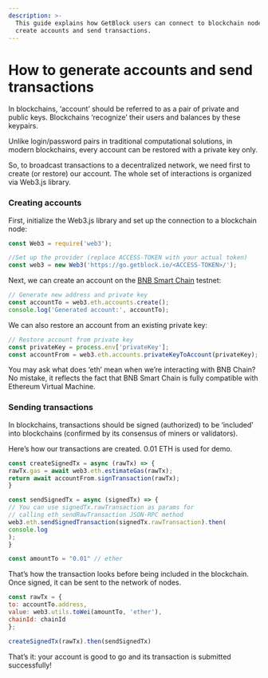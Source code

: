 ```yaml
---
description: >-
  This guide explains how GetBlock users can connect to blockchain nodes to
  create accounts and send transactions.
---
```


# How to generate accounts and send transactions

In blockchains, ‘account’ should be referred to as a pair of private and public keys. Blockchains ‘recognize’ their users and balances by these keypairs.

Unlike login/password pairs in traditional computational solutions, in modern blockchains, every account can be restored with a private key only.

So, to broadcast transactions to a decentralized network, we need first to create (or restore) our account. The whole set of interactions is organized via Web3.js library.

### Creating accounts

First, initialize the Web3.js library and set up the connection to a blockchain node:

```javascript
const Web3 = require('web3');

//Set up the provider (replace ACCESS-TOKEN with your actual token)
const web3 = new Web3('https://go.getblock.io/<ACCESS-TOKEN>/');
```

Next, we can create an account on the [BNB Smart Chain](https://getblock.io/nodes/bsc/) testnet:

```javascript
// Generate new address and private key
const accountTo = web3.eth.accounts.create();
console.log('Generated account:', accountTo);
```

We can also restore an account from an existing private key:

```javascript
// Restore account from private key
const privateKey = process.env['privateKey'];
const accountFrom = web3.eth.accounts.privateKeyToAccount(privateKey);
```

You may ask what does ‘eth’ mean when we’re interacting with BNB Chain? No mistake, it reflects the fact that BNB Smart Chain is fully compatible with Ethereum Virtual Machine.

### Sending transactions

In blockchains, transactions should be signed (authorized) to be ‘included’ into blockchains (confirmed by its consensus of miners or validators).

Here’s how our transactions are created. 0.01 ETH is used for demo.

```javascript
const createSignedTx = async (rawTx) => {
rawTx.gas = await web3.eth.estimateGas(rawTx);
return await accountFrom.signTransaction(rawTx);
}

const sendSignedTx = async (signedTx) => {
// You can use signedTx.rawTransaction as params for
// calling eth_sendRawTransaction JSON-RPC method
web3.eth.sendSignedTransaction(signedTx.rawTransaction).then(
console.log
);
}

const amountTo = "0.01" // ether
```

That’s how the transaction looks before being included in the blockchain. Once signed, it can be sent to the network of nodes.

```javascript
const rawTx = {
to: accountTo.address,
value: web3.utils.toWei(amountTo, 'ether'),
chainId: chainId
};

createSignedTx(rawTx).then(sendSignedTx)
```

That’s it: your account is good to go and its transaction is submitted successfully!
